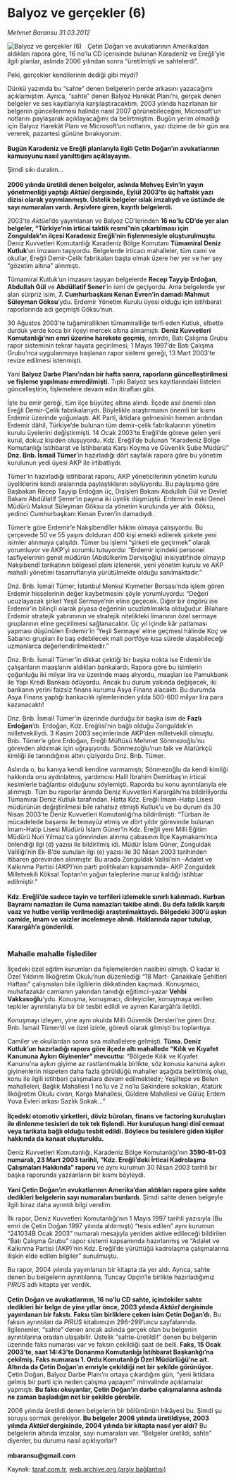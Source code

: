 # Balyoz ve gerçekler (6)

*Mehmet Baransu 31.03.2012*

<div class="yazi"><img align="left" alt="Balyoz ve gerçekler (6)" border="0" src="http://www.taraf.com.tr/fotoraflar/makaleler/balyoz-ve-gercekler-6_325_orijinal.jpg" style="border-right-width:10px; border-color:#FFFFFF"/><p>Çetin Doğan ve avukatlarının Amerika’dan aldıkları rapora göre, 16 no’lu CD içerisinde bulunan Karadeniz ve Ereğli’yle ilgili planlar, aslında 2006 yılından sonra “üretilmişti ve sahtelerdi”. </p>
<p>Peki, gerçekler kendilerinin dediği gibi miydi? </p>
<p>Dünkü yazımda bu “sahte” denen belgelerin perde arkasını yazacağımı açıklamıştım. Ayrıca, “sahte” denen Balyoz Harekât Planı’nı, gerçek denen belgeler ve ses kayıtlarıyla karşılaştıracaktım. 2003 yılında hazırlanan bir belgenin güncellenmesi halinde nasıl 2007 görünebileceğini, Microsoft’un notlarını paylaşarak açıklayacağımı da belirtmiştim. Bugün yerim olmadığı için Balyoz Harekât Planı ve Microsoft’un notlarını, yazı dizime de bir gün ara vererek, pazartesi gününe bırakıyorum.<br/><br/><b>Bugün Karadeniz ve Ereğli planlarıyla ilgili Çetin Doğan’ın avukatlarının kamuoyunu nasıl yanılttığını açıklayayım. </b></p>
<p>Şimdi sıkı duralım...<br/><br/><b>2006 yılında üretildi denen belgeler, aslında Mehveş Evin’in yayın yönetmenliği yaptığı <i>Aktüel</i> dergisinde, Eylül 2003’te üç haftalık yazı dizisi olarak yayımlanmıştı. Üstelik belgeler ıslak imzalıydı ve üstünde de sayı numaraları vardı. Arşivlere giren, kayıtlı belgelerdi. </b></p>
<p>2003’te <i>Aktüel</i>’de yayımlanan ve Balyoz CD’lerinden <b>16 no’lu CD’de yer alan belgeler, “Türkiye’nin irticai taktik resmi”nin çıkartılması için Zonguldak’ın ilçesi Karadeniz Ereğli’nin fişlenmesiyle oluşturulmuştu</b>. Deniz Kuvvetleri Komutanlığı Karadeniz Bölge Komutanı <b>Tümamiral Deniz Kutluk</b>’un imzasını taşıyordu. Belgelerde irticacı mahalleler, tüm cami ve okullar, Ereğli Demir-Çelik fabrikaları başta olmak üzere her yer ve her şey “gözetim altına” alınmıştı. </p>
<p>Tümamiral Kutluk’un imzasını taşıyan belgelerde <b>Recep Tayyip Erdoğan</b>, <b>Abdullah Gül</b> ve <b>Abdüllatif Şener</b>’in ismi de geçiyordu. Ama belgelerde yer alan sürpriz isim, <b>7. Cumhurbaşkanı Kenan Evren’in damadı Mahmut Süleyman Göksu</b>’ydu. Erdemir Yönetim Kurulu üyesi olduğu için istihbarat raporlarında adı geçmişti Göksu’nun.</p>
<p>30 Ağustos 2003’te tuğamirallikten tümamiralliğe terfi eden Kutluk, elbette durduk yerde koca bir ilçeyi mercek altına almamıştı. <b>Deniz Kuvvetleri Komutanlığı’nın emri üzerine harekete geçmiş</b>, emirde, Batı Çalışma Grubu rapor sisteminin tekrar hayata geçirilmesi; 1 Mayıs 1997’de Batı Çalışma Grubu’nca uygulanmaya başlanan rapor sistemi gereği, 13 Mart 2003’te revize edilmesi istenmişti. </p>
<p>Yani <b>Balyoz Darbe Planı’ndan bir hafta sonra, raporların güncelleştirilmesi ve fişleme yapılması emredilmişti.</b> Tıpkı Balyoz ses kayıtlarındaki listeleri güncelleştirin, fişlemelere devam edin itirafları gibi. </p>
<p>İşte bu emir gereği, tüm ilçe büyüteç altına alındı. İlçede asıl önemli olan Ereğli Demir-Çelik fabrikalarıydı. Böylelikle araştırmanın önemli bir kısmı Erdemir üzerinde yoğunlaştı. AK Parti, iktidara gelmesinin hemen ardından Erdemir dâhil, Türkiye’de bulunan tüm demir-çelik fabrikalarının yönetim kurulu üyelerini değiştirmişti. 14 Ocak 2003’te Ereğli’de göreve gelen yeni kurul, dokuz kişiden oluşuyordu. Kdz. Ereğli’de bulunan “Karadeniz Bölge Komutanlığı İstihbarat ve İstihbarata Karşı Koyma ve Güvenlik Şube Müdürü” <b>Dnz. Bnb. İsmail Tümer</b>’in hazırladığı dört sayfalık rapora göre bu yönetim kurulunun yedi üyesi AKP ile irtibatlıydı.</p>
<p>Tümer’in hazırladığı istihbarat raporu, AKP yöneticilerinin yönetim kurulu üyeliklerini kendi aralarında paylaştıklarını söylüyordu. Bu paylaşıma göre Başbakan Recep Tayyip Erdoğan üç, Dışişleri Bakanı Abdullah Gül ve Devlet Bakanı Abdüllatif Şener’in payına iki üyelik düşmüştü. Erdemir’in eski Genel Müdürü Maksut Süleyman Göksu da yönetim kurulunda yer aldı. Göksu, yedinci Cumhurbaşkanı Kenan Evren’in damadıydı.</p>
<p>Tümer’e göre Erdemir’e Nakşibendîler hâkim olmaya çalışıyordu. Bu çerçevede 50 ve 55 yaşını dolduran 400 kişi emekli edilerek şirkete yeni isimler alınmaya çalışıldı. Tümer bu işlemi “şirketi ele geçirmek” olarak yorumluyor ve AKP’yi sorumlu tutuyordu: “Erdemir içindeki personel tasfiyelerinin genel müdürün (Abdülkerim Dervişoğlu) inisiyatifinde olmayıp Nakşibendî tarikatının bölgesel planı izlenerek, yeni yönetim kurulu ve AKP mahalli yönetimi tasarruflarıyla yürütülmekte olduğu sanılmaktadır.”</p>
<p>Dnz. Bnb. İsmail Tümer, İstanbul Menkul Kıymetler Borsası’nda işlem gören Erdemir hisselerinin değer kaybetmesini şöyle yorumluyordu: “Değeri ucuzlayacak şirket Yeşil Sermaye’nin eline geçecek. Diğer bir öngörü ise Erdemir’in bilinçli olarak piyasa değerinin ucuzlatılmakta olduğudur. Bilahare Erdemir stratejik yatırımının ve stratejik nitelikteki limanının özel sermaye gruplarının eline geçirilmesi sağlanacaktır. Üç yıl içinde kâr patlaması yapması düşünülen Erdemir’in ‘Yeşil Sermaye’ eline geçmesi hâlinde Koç ve Sabancı grupları ile baş edebilecek mali portföye kısa sürede ulaşabileceği uzmanlarca değerlendirilmektedir.”</p>
<p>Dnz. Bnb. İsmail Tümer’in dikkat çektiği bir başka nokta ise Erdemir’de çalışanların maaşlarını aldıkları bankalardı. Rapora göre bu isimlerin çoğunluğu iki milyar lira ve üzerinde maaş alıyordu, maaşları ise Pamukbank ile Yapı Kredi Bankası ödüyordu. Ancak bu durum yakında değişecek, iki bankanın yerini faizsiz finans kurumu Asya Finans alacaktı. Bu durumda Asya Finans yaptığı bankacılık işlemlerinden yılda 500-600 milyar lira para kazanacaktı! </p>
<p>Dnz. Bnb. İsmail Tümer’in üzerinde durduğu bir başka isim de <b>Fazlı Erdoğan</b>’dı. Erdoğan, Kdz. Ereğlisi’nin bağlı olduğu Zonguldak’ın milletvekiliydi. 3 Kasım 2003 seçimlerinde AKP’den milletvekili olmuştu. Bnb. Tümer’e göre Erdoğan, Ereğli Müftüsü Mehmet Sönmezoğlu’nu görevden aldırmak için uğraşıyordu. Sönmezoğlu’nun laik ve Atatürkçü kimliği ile tanındığının altını çiziyordu Dnz. Bnb. Tümer. </p>
<p>Aslında o, bu kanıya kendi kendine varmamıştı; Sönmezoğlu da kendi kimliği hakkında onu aydınlatmış, yardımcısı Halil İbrahim Demirbaş’ın irticai kesimlerle bağlantısı olduğunu söylemişti. Raporda bu konu ayrıntılarıyla ele alınmıştı. Tüm bu raporlar ânında Deniz Kuvvetleri Karargâhı’na bildiriliyordu Tümamiral Deniz Kutluk tarafından. Hatta Kdz. Ereğli İmam-Hatip Lisesi müdürünün değiştirilmesi bile rahatsız etmişti Kutluk’u ve bu durum da 30 Nisan 2003’te Deniz Kuvvetleri Komutanlığı’na bildirilmişti: “Türban ile mücadelede başarısı ile temayüz etmiş ve dört yıldır görevinde bulunan İmam-Hatip Lisesi Müdürü İslam Güner’in Kdz. Ereğli yeni Milli Eğitim Müdürü Nuri Yılmaz’ca görevinden alınma çabasının İlçe Kaymakamı’nca önlendiği ilgi (d) yazısı ile bildirilmiş idi. Müdür İslam Güner, Zonguldak Valiliği’nin Ek-B’de sunulan ilgi (e) yazısı ile 30 Nisan 2003 tarihinden itibaren görevinden alınmıştır. Bu arada Zonguldak Valisi’nin –Adalet ve Kalkınma Partisi (AKP)’nin parti politikaları kapsamında– AKP Zonguldak Milletvekili Köksal Toptan’ın yoğun taleplerine maruz kaldığı istihbar edilmiştir.”<br/><br/><b>Kdz. Ereğli’de sadece tayin ve terfileri izlemekle sınırlı kalınmadı. Kurban Bayramı namazları ile Cuma namazları takibe alındı. Bu defa laiklik karşıtı vaaz ve hutbe verilip verilmediği araştırılmaktaydı. Bölgedeki 300’ü aşkın camide, imam ve vaizler incelemeye alındı. Haklarında rapor tutulup, Karargâh’a gönderildi. </b></p>
<h3><br/>Mahalle mahalle fişlediler</h3>
<p>İlçedeki özel eğitim kurumları da fişlemelerden nasibini almıştı. O kadar ki Özel Yıldırım İlköğretim Okulu’nun düzenlediği “18 Mart- Çanakkale Şehitleri Haftası” çalışmaları bile ilgililerin dikkatinden kaçmadı. Konuşmacı, muhafazakâr camianın yakından tanıdığı eğitimci-yazar <b>Vehbi Vakkasoğlu</b>’ydu. Konuşma, konuşmacı, dinleyiciler, konuşmaya verilen tepkiler ayrıntılarıyla bir bir tesbit edildi ve aynen Karargâh’a iletildi. </p>
<p>Konuşmayı izleyen, yine aynı okulda Milli Güvenlik Dersleri’ne giren Dnz. Bnb. İsmail Tümer’di ve özel izinle, görevli olarak gitmişti bu toplantıya. </p>
<p>Camiler ve okullardan sonra sıra mahallelere gelmişti. <b>Tüma. Deniz Kutluk’un hazırladığı rapora göre ilçede altı mahallede “Kılık ve Kıyafet Kanununa Aykırı Giyinenler” mevcuttu:</b> “Bölgede Kılık ve Kıyafet Kanunu’na aykırı giyime az rastlanılmakla birlikte, söz konusu kanuna aykırı giyinenlerin nispeten daha fazla görüldüğü mahaller aşağıda belirtilmiş olup, konu ile ilgili istihbari çalışmalara devam edilmektedir; Yeşiltepe ve Belen mahalleleri, Bağlık Mahallesi 1 no’lu ve 2 no’lu Sakindere sokakları, Atatürk İlköğretim Okulu civarı, Karga Mahallesi, Güldere Mahallesi ve Gülüç Erdem Yuva Evleri arkası Sazlık Sokak...”<br/><br/><b>İlçedeki otomotiv şirketleri, döviz büroları, finans ve factoring kuruluşları ile dinlenme tesisleri de tek tek fişlendi. Her kuruluşun hangi dinî cemaat veya tarikata bağlı olduğu tesbit edildi. Böylece bu tesislere giden kişiler hakkında da kanaat oluşturuldu. </b></p>
<p>Deniz Kuvvetleri Komutanlığı, Karadeniz Bölge Komutanlığı’nın <b>3590-81-03 numaralı, 23 Mart 2003 tarihli, “Kdz. Ereğli’deki İrticai Kadrolaşma Çalışmaları Hakkında” raporu</b> ve aynı kurumun 30 Nisan 2003 tarihli bir başka raporunda yazılanların bir kısmı böyleydi.<br/><br/><b>Yani Çetin Doğan’ın avukatlarının Amerika’dan aldıkları rapora göre sahte dedikleri belgelerin sayı numaraları bunlardı.</b> Şimdi sahte denen belgeyle ilgili biraz daha ayrıntılı bilgi verelim. </p>
<p>İlk rapor, Deniz Kuvvetleri Komutanlığı’nın 1 Mayıs 1997 tarihli yazısıyla (Bu emri de Çetin Doğan 1997 yılında aldırmıştı) “tesis edilen” aynı kurumun “241034B Ocak 2003” numaralı mesajıyla yeniden aktive edileceği bildirilen “Batı Çalışma Grubu” rapor sistemi kapsamında hazırlanmış ve “Adalet ve Kalkınma Partisi (AKP)’nin Kdz. Ereğli’de yürüttüğü kadrolaşma çalışmalarına ilişkin elde edilen bilgiler” sunulmuştu.</p>
<p>Bu rapor, 2004 yılında yayımlanan bir kitapta da yer aldı. Ayrıca, sahte denen bu belgelerin ayrıntılarına, Tuncay Opçin’le birlikte hazırladığımız <i>PİRUS</i> adlı kitapta yer verdik.<br/><br/><b>Çetin Doğan ve avukatlarının, 16 no’lu CD sahte, içindekiler sahte dedikleri bir belge de yine yıllar önce, 2003 yılında <i>Aktüel</i> dergisinde yayımlanan bir fakstı.</b> <b>Faksı tüm birliklere çeken isim Çetin Doğan’dı.</b> Bu faksın ayrıntıları da <i>PİRUS</i> kitabımızın 296-299’uncu sayfalarında. İlgilenenler, “sahte” denen ancak aslında gerçek olan bu belgenin ayrıntılarına oradan ulaşabilir. Üstelik “sahte-üretildi!” denen bu belgenin üzerinde faks numarası var ve faksın çekildiği saat de belli. <b>Faks, 15 Ocak 2003’te, saat 14:43’te Donanma Komutanlığı İstihbarat Başkanlığı’na çekilmiş. Faks numarası 1. Ordu Komutanlığı Özel Müdürlüğü’ne ait. Altında da Çetin Doğan’ın emriyle çekildiği net bir şekilde görünüyor.</b> Çetin Doğan, Balyoz Darbe Planı’nı ortaya çıkardığım gün, “yeni iktidara gelmiş bir parti için neden çalışma yapayım” minvalinde açıklamalar yapmıştı. <b>Bu faksı okuyanlar, Çetin Doğan’ın darbe çalışmalarına aslında ne zaman başladığın net bir şekilde görebilir.</b> </p>
<p>2006 yılında üretildi denen belgelerin bir bölümünün hikâyesi bu. Şimdi şu soruyu sormak gerekiyor. <b>Bu belgeler 2006 yılında üretildiyse, 2003 yılında <i>Aktüel</i> dergisinde, 2004 yılında bir kitapta nasıl yer aldı?</b> Bu belgelerin altında imzalar, sayı numaraları var. “Belgeler üretildi, sahte” diyenler, bu durumu nasıl açıklıyorlar?<br/><br/><b>mbaransu@gmail.com</b></p>
</div>

Kaynak: [taraf.com.tr](http://www.taraf.com.tr/mehmet-baransu/makale-balyoz-ve-gercekler-6.htm), [web.archive.org (arşiv bağlantısı)](http://web.archive.org/web/20131107055643/http://www.taraf.com.tr/mehmet-baransu/makale-balyoz-ve-gercekler-6.htm)
